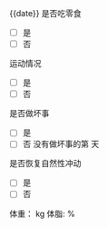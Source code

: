 {{date}} 
是否吃零食
+ [ ] 是  
+ [ ] 否

运动情况
+ [ ] 是  
+ [ ] 否

是否做坏事
+ [ ] 是  
+ [ ] 否
没有做坏事的第   天

是否恢复自然性冲动
+ [ ] 是  
+ [ ] 否

体重：     kg
体脂:        %
